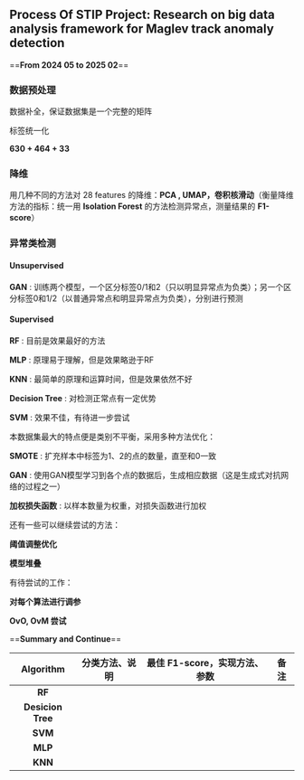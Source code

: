 ## Process Of STIP Project: Research on big data analysis framework for Maglev track anomaly detection



==**From 2024 05 to 2025 02**==

### 数据预处理

数据补全，保证数据集是一个完整的矩阵

标签统一化

**630 + 464 + 33**



### 降维

用几种不同的方法对 28 features 的降维：**PCA , UMAP，卷积核滑动**（衡量降维方法的指标：统一用 **Isolation Forest** 的方法检测异常点，测量结果的 **F1-score**）



### 异常类检测

#### Unsupervised

**GAN** : 训练两个模型，一个区分标签0/1和2（只以明显异常点为负类）；另一个区分标签0和1/2（以普通异常点和明显异常点为负类），分别进行预测

#### Supervised

**RF** :  目前是效果最好的方法

**MLP** :  原理易于理解，但是效果略逊于RF

**KNN** :  最简单的原理和运算时间，但是效果依然不好

**Decision Tree** :  对检测正常点有一定优势

**SVM** :  效果不佳，有待进一步尝试



本数据集最大的特点便是类别不平衡，采用多种方法优化：

**SMOTE** : 扩充样本中标签为1、2的点的数量，直至和0一致

**GAN** : 使用GAN模型学习到各个点的数据后，生成相应数据（这是生成式对抗网络的过程之一）

**加权损失函数** : 以样本数量为权重，对损失函数进行加权



还有一些可以继续尝试的方法：

**阈值调整优化**

**模型堆叠**



有待尝试的工作：

**对每个算法进行调参**

**OvO, OvM 尝试**



==**Summary and Continue**==

|     Algorithm     | 分类方法、说明 | 最佳 F1-score，实现方法、参数 | 备注 |
| :---------------: | :------------: | :---------------------------: | :--: |
|      **RF**       |                |                               |      |
| **Desicion Tree** |                |                               |      |
|      **SVM**      |                |                               |      |
|      **MLP**      |                |                               |      |
|      **KNN**      |                |                               |      |

